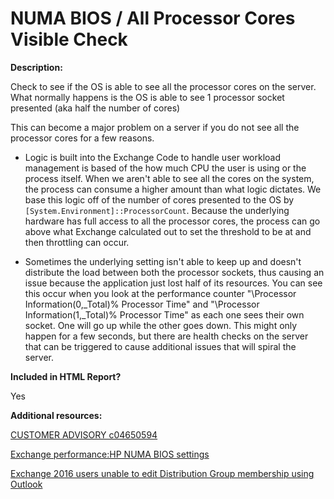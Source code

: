 # NUMA BIOS / All Processor Cores Visible Check

**Description:**

Check to see if the OS is able to see all the processor cores on the server. What normally happens is the OS is able to see 1 processor socket presented (aka half the number of cores)

This can become a major problem on a server if you do not see all the processor cores for a few reasons.

- Logic is built into the Exchange Code to handle user workload management is based of the how much CPU the user is using or the process itself. When we aren't able to see all the cores on the system, the process can consume a higher amount than what logic dictates. We base this logic off of the number of cores presented to the OS by `[System.Environment]::ProcessorCount`. Because the underlying hardware has full access to all the processor cores, the process can go above what Exchange calculated out to set the threshold to be at and then throttling can occur.

- Sometimes the underlying setting isn't able to keep up and doesn't distribute the load between both the processor sockets, thus causing an issue because the application just lost half of its resources. You can see this occur when you look at the performance counter "\Processor Information(0,_Total)\% Processor Time" and "\Processor Information(1,_Total)\% Processor Time" as each one sees their own socket. One will go up while the other goes down. This might only happen for a few seconds, but there are health checks on the server that can be triggered to cause additional issues that will spiral the server.

**Included in HTML Report?**

Yes

**Additional resources:**

[CUSTOMER ADVISORY c04650594](https://support.hpe.com/hpesc/public/docDisplay?docLocale=en_US&docId=emr_na-c04650594)

[Exchange performance:HP NUMA BIOS settings](https://ingogegenwarth.wordpress.com/2017/07/27/numa-settings/)

[Exchange 2016 users unable to edit Distribution Group membership using Outlook](https://docs.microsoft.com/archive/blogs/dannypexchange/exchange-2016-users-unable-to-edit-distribution-group-membership-when-outlook)

